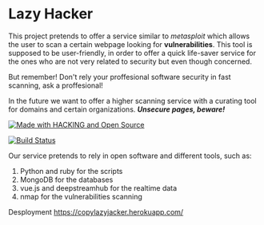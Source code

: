 # Lazy Hacker

This project pretends to offer a service similar to _metasploit_ which allows the user to scan a certain webpage looking for **vulnerabilities**. This tool is supposed to be user-friendly, in order to offer a  quick life-saver service for the ones who are not very related to security but even though concerned.

But remember! Don't rely your proffesional software security in fast scanning, ask a proffesional!

In the future we want to offer a higher scanning service with a curating tool for domains and certain organizations. **_Unsecure pages, beware!_**

[![Made with HACKING and Open Source](https://badges.frapsoft.com/os/v2/open-source.png?v=103)](https://www.gnu.org/licenses/gpl-3.0.en.html)

[![Build Status](https://travis-ci.org/terceranexus6/copylazyjacker.svg?branch=master)](https://travis-ci.org/terceranexus6/copylazyjacker)

Our service pretends to rely in open software and different tools, such as:

1. Python and ruby for the scripts
2. MongoDB for the databases
3. vue.js and deepstreamhub for the realtime data
4. nmap for the vulnerabilities scanning

Desployment https://copylazyjacker.herokuapp.com/
